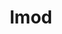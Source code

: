 ---
title: "lmod"
layout: cache
categories: [package, v0.20.2]
meta: {"versions": ["8.7.24"], "compilers": ["gcc@=11.3.0"], "oss": ["ubuntu22.04"], "platforms": ["linux"], "targets": ["x86_64_v3"], "stacks": ["root", "tutorial"], "num_specs": 1, "num_specs_by_stack": {"tutorial": 1, "root": 1}}
spec_details: [{"hash": "hrwwlqasuqrkbfnqru6gikvzpwdjdf5x", "compiler": "gcc@=11.3.0", "versions": ["8.7.24"], "os": "ubuntu22.04", "platform": "linux", "target": "x86_64_v3", "variants": ["+auto_swap", "build_system=autotools", "~redirect"], "stacks": ["tutorial", "root"], "size": "-", "tarball": "https://binaries.spack.io/releases/v0.20.2/build_cache/linux-ubuntu22.04-x86_64_v3/gcc-11.3.0/lmod-8.7.24/linux-ubuntu22.04-x86_64_v3-gcc-11.3.0-lmod-8.7.24-hrwwlqasuqrkbfnqru6gikvzpwdjdf5x.spack"}]
---